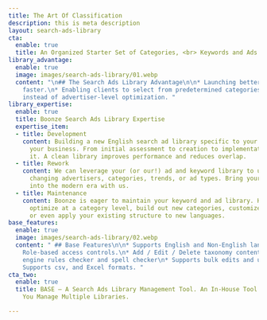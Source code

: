 ```yaml
---
title: The Art Of Classification
description: this is meta description
layout: search-ads-library
cta:
  enable: true
  title: An Organized Starter Set of Categories, <br> Keywords and Ads
library_advantage:
  enable: true
  image: images/search-ads-library/01.webp
  content: "\n## The Search Ads Library Advantage\n\n* Launching better client campaigns,
    faster.\n* Enabling clients to select from predetermined categories.\n* Category-level,
    instead of advertiser-level optimization. "
library_expertise:
  enable: true
  title: Boonze Search Ads Library Expertise
  expertise_item:
  - title: Development
    content: Building a new English search ad library specific to your clients and
      your business. From initial assessment to creation to implementation, we do
      it. A clean library improves performance and reduces overlap.
  - title: Rework
    content: We can leverage your (or our!) ad and keyword library to update it for
      changing advertisers, categories, trends, or ad types. Bring your existing taxonomy
      into the modern era with us.
  - title: Maintenance
    content: Boonze is eager to maintain your keyword and ad library. Here we can
      optimize at a category level, build out new categories, customize categories,
      or even apply your existing structure to new languages.
base_features:
  enable: true
  image: images/search-ads-library/02.webp
  content: " ## Base Features\n\n* Supports English and Non-English languages.\n*
    Role-based access controls.\n* Add / Edit / Delete taxonomy content.\n* Search
    engine rules checker and spell checker\n* Supports bulk edits and uploads.\n*
    Supports csv, and Excel formats. "
cta_two:
  enable: true
  title: BASE – A Search Ads Library Management Tool. An In-House Tool That Helps
    You Manage Multiple Libraries.

---
```

